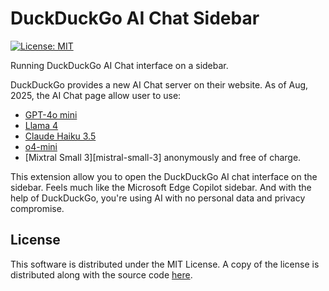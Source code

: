 # DuckDuckGo AI Chat Sidebar

[![License: MIT](https://img.shields.io/badge/License-MIT-yellow.svg)](https://opensource.org/licenses/MIT)

Running DuckDuckGo AI Chat interface on a sidebar.

DuckDuckGo provides a new AI Chat server on their website. As of Aug, 2025, the
AI Chat page allow user to use:
* [GPT-4o mini][chatgpt-4o-mini]
* [Llama 4][llama-4]
* [Claude Haiku 3.5][claude-haiku-3.5]
* [o4-mini][chatgpt-o4-mini]
* [Mixtral Small 3][mistral-small-3]
anonymously and free of charge.

This extension allow you to open the DuckDuckGo AI chat interface on the
sidebar. Feels much like the Microsoft Edge Copilot sidebar. And with the help
of DuckDuckGo, you're using AI with no personal data and privacy compromise.

[chatgpt-4o-mini]: https://openai.com/index/hello-gpt-4o/
[chatgpt-o4-mini]: https://help.openai.com/en/articles/10491870-o4-mini-in-chatgpt-faq
[claude-haiku-3.5]: https://www.anthropic.com/claude/haiku
[llama-4]: https://www.llama.com/models/llama-4/
[mixtral-small-3]: https://mistral.ai/news/mistral-small-3


## License

This software is distributed under the MIT License. A copy of the license is
distributed along with the source code [here](LICENSE.md).
